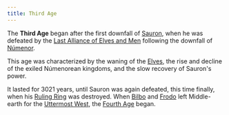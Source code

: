 ```yaml
---
title: Third Age
---
```


The **Third Age** began after the first downfall of
[Sauron](Sauron "wikilink"), when he was defeated by the [Last Alliance
of Elves and Men](Last_Alliance_of_Elves_and_Men "wikilink") following
the downfall of [Númenor](Númenor "wikilink").

This age was characterized by the waning of the
[Elves](Elves "wikilink"), the rise and decline of the exiled Númenorean
kingdoms, and the slow recovery of Sauron's power.

It lasted for 3021 years, until Sauron was again defeated, this time
finally, when his [Ruling Ring](The_One_Ring "wikilink") was destroyed.
When [Bilbo](Bilbo_Baggins "wikilink") and
[Frodo](Frodo_Baggins "wikilink") left Middle-earth for the [Uttermost
West](Valinor "wikilink"), the [Fourth Age](Fourth_Age "wikilink")
began.